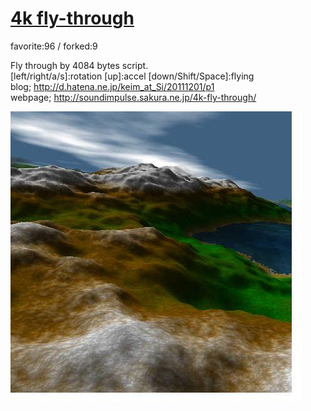 # [4k fly-through](http://wonderfl.net/c/8QjX)

favorite:96 / forked:9

Fly through by 4084 bytes script.  
[left/right/a/s]:rotation [up]:accel [down/Shift/Space]:flying  
blog; http://d.hatena.ne.jp/keim_at_Si/20111201/p1  
webpage; http://soundimpulse.sakura.ne.jp/4k-fly-through/

![thumbnail](./thumbnail.jpg)
